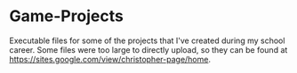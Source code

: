 # Game-Projects
Executable files for some of the projects that I've created during my school career.
Some files were too large to directly upload, so they can be found at https://sites.google.com/view/christopher-page/home.
